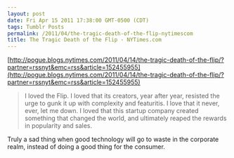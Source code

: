 ```yaml
---
layout: post
date: Fri Apr 15 2011 17:38:00 GMT-0500 (CDT)
tags: Tumblr Posts
permalink: /2011/04/the-tragic-death-of-the-flip-nytimescom
title: The Tragic Death of the Flip - NYTimes.com
---
```


[http://pogue.blogs.nytimes.com/2011/04/14/the-tragic-death-of-the-flip/?partner=rssnyt&emc=rss&article=152455955](http://pogue.blogs.nytimes.com/2011/04/14/the-tragic-death-of-the-flip/?partner=rssnyt&emc=rss&article=152455955)

> I loved the Flip. I loved that its creators, year after year, resisted the urge to gunk it up with complexity and featuritis. I love that it never, ever, let me down. I loved that this startup company created something that changed the world, and ultimately reaped the rewards in popularity and sales.

Truly a sad thing when good technology will go to waste in the corporate realm, instead of doing a good thing for the consumer.
